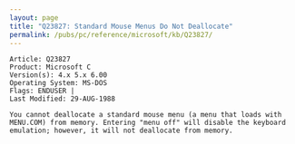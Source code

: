 ```yaml
---
layout: page
title: "Q23827: Standard Mouse Menus Do Not Deallocate"
permalink: /pubs/pc/reference/microsoft/kb/Q23827/
---
```


	Article: Q23827
	Product: Microsoft C
	Version(s): 4.x 5.x 6.00
	Operating System: MS-DOS
	Flags: ENDUSER |
	Last Modified: 29-AUG-1988
	
	You cannot deallocate a standard mouse menu (a menu that loads with
	MENU.COM) from memory. Entering "menu off" will disable the keyboard
	emulation; however, it will not deallocate from memory.
